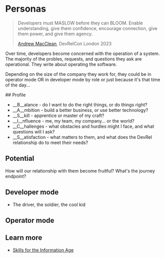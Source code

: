 # Personas

> Developers must MASLOW before they can BLOOM. Enable understanding, give them confidence, encourage connection, give them power, and give them agency.
> 
> [Andrew MacClean](https://www.linkedin.com/in/andrewdmaclean/), DevRelCon London 2023

Over time, developers become concerned with the operation of a system. The majority of the probles, requests, and questions they ask are operational. They write about operating the software.

Depending on the size of the company they work for, they could be in operator mode OR in developer mode by role or just because it's that time of the day...

## Profile

* __B__alance - do I want to do the right things, or do things right?
* __A__mbition - build a better business, or use better technology?
* __S__kill - apprentice or master of my craft?
* __I__nfluence - me, my team, my company... or the world?
* __C__hallenges - what obstacles and hurdles might I face, and what questions will I ask?
* __S__atisfaction - what matters to them, and what does the DevRel relationship do to meet their needs?

## Potential

How will our relationship with them become fruitful? What's the journey endpoint?

## Developer mode

* The driver, the soldier, the cool kid

## Operator mode

## Learn more

* [Skills for the Information Age](https://sfia-online.org/)